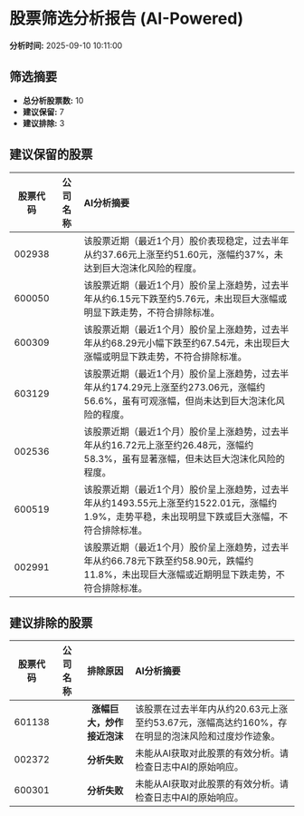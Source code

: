 # 股票筛选分析报告 (AI-Powered)

**分析时间:** 2025-09-10 10:11:00

## 筛选摘要

- **总分析股票数:** 10
- **建议保留:** 7
- **建议排除:** 3

## 建议保留的股票

| 股票代码 | 公司名称 | AI分析摘要 |
|:---:|:---:|:---|
| 002938 |  | 该股票近期（最近1个月）股价表现稳定，过去半年从约37.66元上涨至约51.60元，涨幅约37%，未达到巨大泡沫化风险的程度。 |
| 600050 |  | 该股票近期（最近1个月）股价呈上涨趋势，过去半年从约6.15元下跌至约5.76元，未出现巨大涨幅或明显下跌走势，不符合排除标准。 |
| 600309 |  | 该股票近期（最近1个月）股价呈上涨趋势，过去半年从约68.29元小幅下跌至约67.54元，未出现巨大涨幅或明显下跌走势，不符合排除标准。 |
| 603129 |  | 该股票近期（最近1个月）股价呈上涨趋势，过去半年从约174.29元上涨至约273.06元，涨幅约56.6%，虽有可观涨幅，但尚未达到巨大泡沫化风险的程度。 |
| 002536 |  | 该股票近期（最近1个月）股价呈上涨趋势，过去半年从约16.72元上涨至约26.48元，涨幅约58.3%，虽有显著涨幅，但未达巨大泡沫化风险的程度。 |
| 600519 |  | 该股票近期（最近1个月）股价呈上涨趋势，过去半年从约1493.55元上涨至约1522.01元，涨幅约1.9%，走势平稳，未出现明显下跌或巨大涨幅，不符合排除标准。 |
| 002991 |  | 该股票近期（最近1个月）股价呈上涨趋势，过去半年从约66.78元下跌至约58.90元，跌幅约11.8%，未出现巨大涨幅或近期明显下跌走势，不符合排除标准。 |

## 建议排除的股票

| 股票代码 | 公司名称 | 排除原因 | AI分析摘要 |
|:---:|:---:|:---:|:---|
| 601138 |  | **涨幅巨大，炒作接近泡沫** | 该股票在过去半年内从约20.63元上涨至约53.67元，涨幅高达约160%，存在明显的泡沫风险和过度炒作迹象。 |
| 002372 |  | **分析失败** | 未能从AI获取对此股票的有效分析。请检查日志中AI的原始响应。 |
| 600301 |  | **分析失败** | 未能从AI获取对此股票的有效分析。请检查日志中AI的原始响应。 |
